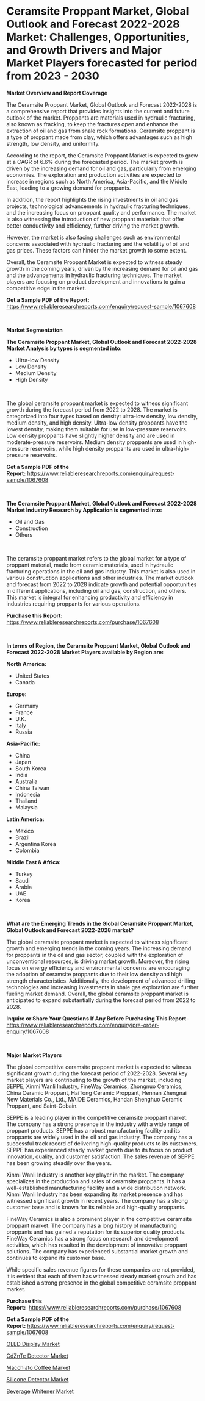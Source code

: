 <p><h1>Ceramsite Proppant Market, Global Outlook and Forecast 2022-2028 Market: Challenges, Opportunities, and Growth Drivers and Major Market Players forecasted for period from 2023 - 2030</h1></p><p><strong>Market Overview and Report Coverage</strong></p>
<p><p>The Ceramsite Proppant Market, Global Outlook and Forecast 2022-2028 is a comprehensive report that provides insights into the current and future outlook of the market. Proppants are materials used in hydraulic fracturing, also known as fracking, to keep the fractures open and enhance the extraction of oil and gas from shale rock formations. Ceramsite proppant is a type of proppant made from clay, which offers advantages such as high strength, low density, and uniformity.</p><p>According to the report, the Ceramsite Proppant Market is expected to grow at a CAGR of 6.6% during the forecasted period. The market growth is driven by the increasing demand for oil and gas, particularly from emerging economies. The exploration and production activities are expected to increase in regions such as North America, Asia-Pacific, and the Middle East, leading to a growing demand for proppants.</p><p>In addition, the report highlights the rising investments in oil and gas projects, technological advancements in hydraulic fracturing techniques, and the increasing focus on proppant quality and performance. The market is also witnessing the introduction of new proppant materials that offer better conductivity and efficiency, further driving the market growth.</p><p>However, the market is also facing challenges such as environmental concerns associated with hydraulic fracturing and the volatility of oil and gas prices. These factors can hinder the market growth to some extent.</p><p>Overall, the Ceramsite Proppant Market is expected to witness steady growth in the coming years, driven by the increasing demand for oil and gas and the advancements in hydraulic fracturing techniques. The market players are focusing on product development and innovations to gain a competitive edge in the market.</p></p>
<p><strong>Get a Sample PDF of the Report:</strong> <a href="https://www.reliableresearchreports.com/enquiry/request-sample/1067608">https://www.reliableresearchreports.com/enquiry/request-sample/1067608</a></p>
<p>&nbsp;</p>
<p><strong>Market Segmentation</strong></p>
<p><strong>The Ceramsite Proppant Market, Global Outlook and Forecast 2022-2028 Market Analysis by types is segmented into:</strong></p>
<p><ul><li>Ultra-low Density</li><li>Low Density</li><li>Medium Density</li><li>High Density</li></ul></p>
<p>&nbsp;</p>
<p><p>The global ceramsite proppant market is expected to witness significant growth during the forecast period from 2022 to 2028. The market is categorized into four types based on density: ultra-low density, low density, medium density, and high density. Ultra-low density proppants have the lowest density, making them suitable for use in low-pressure reservoirs. Low density proppants have slightly higher density and are used in moderate-pressure reservoirs. Medium density proppants are used in high-pressure reservoirs, while high density proppants are used in ultra-high-pressure reservoirs.</p></p>
<p><strong>Get a Sample PDF of the Report:</strong>&nbsp;<a href="https://www.reliableresearchreports.com/enquiry/request-sample/1067608">https://www.reliableresearchreports.com/enquiry/request-sample/1067608</a></p>
<p>&nbsp;</p>
<p><strong>The Ceramsite Proppant Market, Global Outlook and Forecast 2022-2028 Market Industry Research by Application is segmented into:</strong></p>
<p><ul><li>Oil and Gas</li><li>Construction</li><li>Others</li></ul></p>
<p>&nbsp;</p>
<p><p>The ceramsite proppant market refers to the global market for a type of proppant material, made from ceramic materials, used in hydraulic fracturing operations in the oil and gas industry. This market is also used in various construction applications and other industries. The market outlook and forecast from 2022 to 2028 indicate growth and potential opportunities in different applications, including oil and gas, construction, and others. This market is integral for enhancing productivity and efficiency in industries requiring proppants for various operations.</p></p>
<p><strong>Purchase this Report:</strong>&nbsp; <a href="https://www.reliableresearchreports.com/purchase/1067608">https://www.reliableresearchreports.com/purchase/1067608</a></p>
<p>&nbsp;</p>
<p><strong>In terms of Region, the Ceramsite Proppant Market, Global Outlook and Forecast 2022-2028 Market Players available by Region are:</strong></p>
<p>
    <p> <strong> North America: </strong>
        <ul>
            <li>United States</li>
            <li>Canada</li>
        </ul>
        </p> 
    <p> <strong> Europe: </strong>
        <ul>
            <li>Germany</li>
            <li>France</li>
            <li>U.K.</li>
            <li>Italy</li>
            <li>Russia</li>
        </ul>
        </p> 
    <p> <strong> Asia-Pacific: </strong>
        <ul>
            <li>China</li>
            <li>Japan</li>
            <li>South Korea</li>
            <li>India</li>
            <li>Australia</li>
            <li>China Taiwan</li>
            <li>Indonesia</li>
            <li>Thailand</li>
            <li>Malaysia</li>
        </ul>
        </p> 
    <p> <strong> Latin America: </strong>
        <ul>
            <li>Mexico</li>
            <li>Brazil</li>
            <li>Argentina Korea</li>
            <li>Colombia</li>
        </ul>
        </p> 
    <p> <strong> Middle East & Africa: </strong>
        <ul>
            <li>Turkey</li>
            <li>Saudi</li>
            <li>Arabia</li>
            <li>UAE</li>
            <li>Korea</li>
        </ul>
    </p>
    </p>
<p>&nbsp;</p>
<p><strong>What are the Emerging Trends in the Global Ceramsite Proppant Market, Global Outlook and Forecast 2022-2028 market?</strong></p>
<p><p>The global ceramsite proppant market is expected to witness significant growth and emerging trends in the coming years. The increasing demand for proppants in the oil and gas sector, coupled with the exploration of unconventional resources, is driving market growth. Moreover, the rising focus on energy efficiency and environmental concerns are encouraging the adoption of ceramsite proppants due to their low density and high strength characteristics. Additionally, the development of advanced drilling technologies and increasing investments in shale gas exploration are further fueling market demand. Overall, the global ceramsite proppant market is anticipated to expand substantially during the forecast period from 2022 to 2028.</p></p>
<p><strong>Inquire or Share Your Questions If Any Before Purchasing This Report</strong>- <a href="https://www.reliableresearchreports.com/enquiry/pre-order-enquiry/1067608">https://www.reliableresearchreports.com/enquiry/pre-order-enquiry/1067608</a></p>
<p>&nbsp;</p>
<p><strong>Major Market Players</strong></p>
<p><p>The global competitive ceramsite proppant market is expected to witness significant growth during the forecast period of 2022-2028. Several key market players are contributing to the growth of the market, including SEPPE, Xinmi Wanli Industry, FineWay Ceramics, Zhongnuo Ceramics, China Ceramic Proppant, HaiTong Ceramic Proppant, Hennan Zhengnai New Materials Co., Ltd., MAIDE Ceramics, Handan Shenghuo Ceramic Proppant, and Saint-Gobain.</p><p>SEPPE is a leading player in the competitive ceramsite proppant market. The company has a strong presence in the industry with a wide range of proppant products. SEPPE has a robust manufacturing facility and its proppants are widely used in the oil and gas industry. The company has a successful track record of delivering high-quality products to its customers. SEPPE has experienced steady market growth due to its focus on product innovation, quality, and customer satisfaction. The sales revenue of SEPPE has been growing steadily over the years.</p><p>Xinmi Wanli Industry is another key player in the market. The company specializes in the production and sales of ceramsite proppants. It has a well-established manufacturing facility and a wide distribution network. Xinmi Wanli Industry has been expanding its market presence and has witnessed significant growth in recent years. The company has a strong customer base and is known for its reliable and high-quality proppants.</p><p>FineWay Ceramics is also a prominent player in the competitive ceramsite proppant market. The company has a long history of manufacturing proppants and has gained a reputation for its superior quality products. FineWay Ceramics has a strong focus on research and development activities, which has resulted in the development of innovative proppant solutions. The company has experienced substantial market growth and continues to expand its customer base.</p><p>While specific sales revenue figures for these companies are not provided, it is evident that each of them has witnessed steady market growth and has established a strong presence in the global competitive ceramsite proppant market.</p></p>
<p><strong>Purchase this Report:</strong>&nbsp;&nbsp;<a href="https://www.reliableresearchreports.com/purchase/1067608">https://www.reliableresearchreports.com/purchase/1067608</a></p>
<p></p>
<p><strong>Get a Sample PDF of the Report:</strong>&nbsp;<a href="https://www.reliableresearchreports.com/enquiry/request-sample/1067608">https://www.reliableresearchreports.com/enquiry/request-sample/1067608</a></p>
<p><p><a href="https://medium.com/@cite.teach.super/oled-display-market-size-growth-forecast-2023-2030-982adb77ece4">OLED Display Market</a></p><p><a href="https://www.linkedin.com/pulse/cdznte-detector-market-research-report-provides-thorough-industry-fkiuc/">CdZnTe Detector Market</a></p><p><a href="https://www.reportprime.com/macchiato-coffee-r6661">Macchiato Coffee Market</a></p><p><a href="https://www.linkedin.com/pulse/decoding-silicone-detector-market-deep-dive-latest-trends-segmentation-kqqoc/">Silicone Detector Market</a></p><p><a href="https://www.reportprime.com/beverage-whitener-r6662">Beverage Whitener Market</a></p></p>